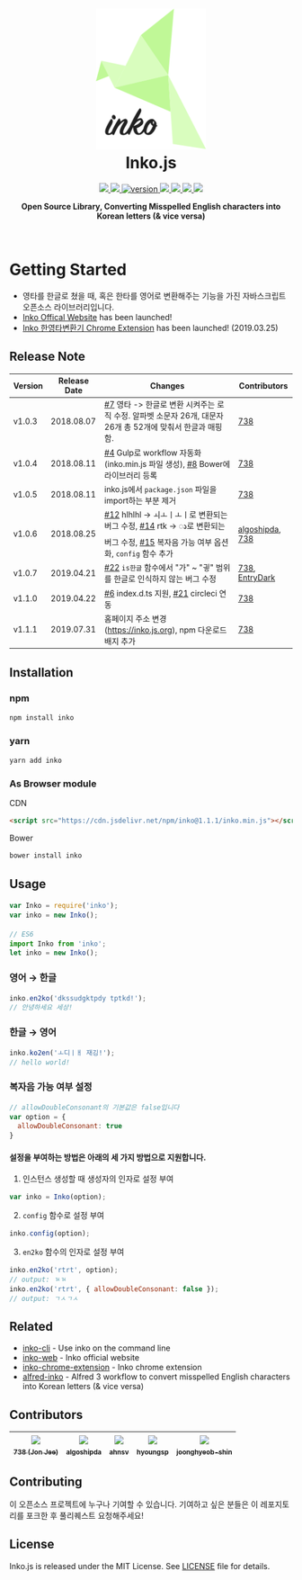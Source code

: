 <h1 align="center">
    <img height="250" src="https://github.com/738/inko/blob/master/images/inko_logo.png?raw=true" />
    <br> Inko.js
</h1>

<p align="center">
  <a href="https://circleci.com/gh/738/inko/tree/master">
    <img src="https://circleci.com/gh/738/inko/tree/master.svg?style=svg" />
  </a>
  <a href="https://github.com/738/inko">
    <img src="https://img.shields.io/github/stars/738/inko.svg?style=social&label=Stars" />
  </a>
  <a href="https://npmjs.com/package/inko">
    <img src="https://img.shields.io/npm/v/inko.svg" alt="version" />
  </a>
  <a href="https://hits.seeyoufarm.com"/>
    <img src="https://hits.seeyoufarm.com/api/count/incr/badge.svg?url=https%3A%2F%2Fgithub.com%2F738%2Finko"/>
  </a>
  <a href="https://npmjs.com/package/inko">
    <img src="https://img.shields.io/npm/dm/inko.svg?style=flat-square" />
  </a>
  <a href="https://www.jsdelivr.com/package/npm/inko">
    <img src="https://data.jsdelivr.com/v1/package/npm/inko/badge" />
  </a>
  <a href="https://github.com/738/inko/blob/master/LICENSE">
    <img src="https://img.shields.io/github/license/738/inko.svg" />
  </a>
</p>

<p align="center">
  <b>Open Source Library, Converting Misspelled English characters into Korean letters (& vice versa)</b></br>
</p>

<br />

# Getting Started
- 영타를 한글로 쳤을 때, 혹은 한타를 영어로 변환해주는 기능을 가진 자바스크립트 오픈소스 라이브러리입니다.
- [Inko Offical Website](https://inko.js.org) has been launched!
- [Inko 한영타변환기 Chrome Extension](https://chrome.google.com/webstore/detail/inko-%ED%95%9C%EC%98%81%ED%83%80%EB%B3%80%ED%99%98%EA%B8%B0/bijdbcchfaolmleinaghdbnemmdabbmn?hl=ko) has been launched! (2019.03.25)

## Release Note
| Version | Release Date | Changes | Contributors |
|--------|--------------|---------|-------------|
| v1.0.3  | 2018.08.07   | [#7](https://github.com/738/inko/issues/7) 영타 -> 한글로 변환 시켜주는 로직 수정. 알파벳 소문자 26개, 대문자 26개 총 52개에 맞춰서 한글과 매핑함.| [738](https://github.com/738)|
| v1.0.4  | 2018.08.11   | [#4](https://github.com/738/inko/issues/4) Gulp로 workflow 자동화 (inko.min.js 파일 생성), [#8](https://github.com/738/inko/issues/8) Bower에 라이브러리 등록 | [738](https://github.com/738) |
| v1.0.5  | 2018.08.11   | inko.js에서 `package.json` 파일을 import하는 부분 제거 | [738](https://github.com/738) |
| v1.0.6  | 2018.08.25   | [#12](https://github.com/738/inko/issues/12) hlhlhl -> ㅚㅗㅣㅗㅣ로 변환되는 버그 수정, [#14](https://github.com/738/inko/issues/14) rtk -> ꦵ로 변환되는 버그 수정, [#15](https://github.com/738/inko/issues/15) 복자음 가능 여부 옵션화, `config` 함수 추가 | [algoshipda](https://github.com/algoshipda), [738](https://github.com/738) |
| v1.0.7  | 2019.04.21   | [#22](https://github.com/738/inko/issues/22) `is한글` 함수에서 "가" ~ "긯" 범위를 한글로 인식하지 않는 버그 수정 | [738](https://github.com/738), [EntryDark](https://github.com/EntryDark) |
| v1.1.0  | 2019.04.22   | [#6](https://github.com/738/inko/issues/6) index.d.ts 지원, [#21](https://github.com/738/inko/issues/21) circleci 연동 | [738](https://github.com/738) |
| v1.1.1  | 2019.07.31   | 홈페이지 주소 변경 (https://inko.js.org), npm 다운로드 배지 추가 | [738](https://github.com/738) |

## Installation

### npm

```bash
npm install inko
```

### yarn

```bash
yarn add inko
```

### As Browser module

CDN
```html
<script src="https://cdn.jsdelivr.net/npm/inko@1.1.1/inko.min.js"></script>
```

Bower
```bash
bower install inko
```

## Usage
```js
var Inko = require('inko');
var inko = new Inko();

// ES6
import Inko from 'inko';
let inko = new Inko();
```

### 영어 → 한글
```js
inko.en2ko('dkssudgktpdy tptkd!');
// 안녕하세요 세상!
```

### 한글 → 영어
```js
inko.ko2en('ㅗ디ㅣㅐ 재깅!');
// hello world!
```

### 복자음 가능 여부 설정
```js
// allowDoubleConsonant의 기본값은 false입니다
var option = {
  allowDoubleConsonant: true
}
```

#### 설정을 부여하는 방법은 아래의 세 가지 방법으로 지원합니다.
1. 인스턴스 생성할 때 생성자의 인자로 설정 부여
```js
var inko = Inko(option);
```

2. `config` 함수로 설정 부여
```js
inko.config(option);
```

3. `en2ko` 함수의 인자로 설정 부여
```js
inko.en2ko('rtrt', option);
// output: ㄳㄳ
inko.en2ko('rtrt', { allowDoubleConsonant: false });
// output: ㄱㅅㄱㅅ
```

## Related
* [inko-cli](https://github.com/738/inko-cli) - Use inko on the command line
* [inko-web](https://github.com/738/inko-web) - Inko official website
* [inko-chrome-extension](https://github.com/738/inko-chrome-extension) - Inko chrome extension
* [alfred-inko](https://github.com/738/alfred-inko) - Alfred 3 workflow to convert misspelled English characters into Korean letters (& vice versa)

## Contributors
| [<img src="https://avatars0.githubusercontent.com/u/36702053?s=200&v=4" width="50px" align="center"/><br /><sub><b>738 (Jon Jee)</b></sub>](https://github.com/738) | [<img src="https://avatars2.githubusercontent.com/u/12122155?s=200&v=4" width="50px" align="center"/><br /><sub><b>algoshipda</b></sub>](https://github.com/algoshipda) | [<img src="https://avatars3.githubusercontent.com/u/24207964?s=200&v=4" width="50px" align="center"/><br /><sub><b>ahnsv</b></sub>](https://github.com/ahnsv) | [<img src="https://avatars1.githubusercontent.com/u/29385395?s=200&v=4" width="50px" align="center"/><br /><sub><b>hyoungsp</b></sub>](https://github.com/hyoungsp) | [<img src="https://avatars1.githubusercontent.com/u/39438507?s=50&v=4" width="50px" align="center"/><br /><sub><b>joonghyeob-shin</b></sub>](https://github.com/joonghyeob-shin) |
|--|--|--|--|--|

## Contributing
이 오픈소스 프로젝트에 누구나 기여할 수 있습니다. 기여하고 싶은 분들은 이 레포지토리를 포크한 후 풀리퀘스트 요청해주세요!

## License
Inko.js is released under the MIT License. See [LICENSE](https://github.com/738/inko/blob/master/LICENSE) file for details.

